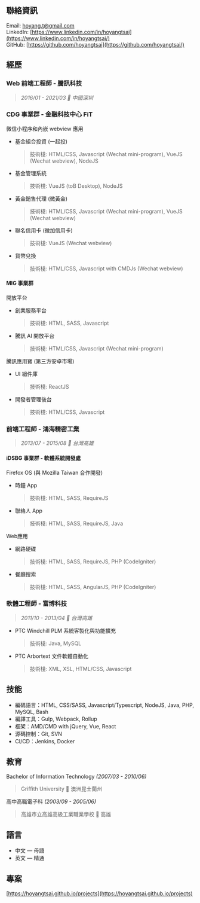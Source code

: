 ## 聯絡資訊

Email: [hoyang.t@gmail.com](mailto:hoyang.t@gmail.com)<br/>
LinkedIn: [https://www.linkedin.com/in/hoyangtsai](https://www.linkedin.com/in/hoyangtsai/)<br/>
GitHub: [https://github.com/hoyangtsai](https://github.com/hoyangtsai/)<br/>

## 經歷

### Web 前端工程師 - 騰訊科技

> _2016/01 - 2021/03 📍 中國深圳_

### CDG 事業群 - 金融科技中心 FiT

微信小程序和內嵌 webview 應用

- 基金組合投資 (一起投)
    > 技術棧: HTML/CSS, Javascript (Wechat mini-program), VueJS (Wechat webview), NodeJS
- 基金管理系統
    > 技術棧: VueJS (toB Desktop), NodeJS
- 黃金銷售代理 (微黃金)
    > 技術棧: HTML/CSS, Javascript (Wechat mini-program), VueJS (Wechat webview)
- 聯名信用卡 (微加信用卡)
    > 技術棧: VueJS (Wechat webview)
- 貨幣兌換
    > 技術棧: HTML/CSS, Javascript with CMDJs (Wechat webview)

#### MIG 事業群

開放平台

- 創業服務平台
    > 技術棧: HTML, SASS, Javascript
- 騰訊 AI 開放平台
    > 技術棧: HTML/CSS, Javascript (Wechat mini-program)

騰訊應用寶 (第三方安卓市場)

- UI 組件庫
  > 技術棧: ReactJS
- 開發者管理後台
  > 技術棧: HTML/CSS, Javascript

### 前端工程師 - 鴻海精密工業

> _2013/07 - 2015/08 📍 台灣高雄_

#### iDSBG 事業群 - 軟體系統開發處

Firefox OS (與 Mozilla Taiwan 合作開發)

- 時鐘 App
    > 技術棧: HTML, SASS, RequireJS
- 聯絡人 App
    > 技術棧: HTML, SASS, RequireJS, Java

Web應用

- 網路硬碟
    > 技術棧: HTML, SASS, RequireJS, PHP (CodeIgniter)
- 餐廳搜索
    > 技術棧: HTML, SASS, AngularJS, PHP (CodeIgniter)

### 軟體工程師 - 富博科技

> _2011/10 - 2013/04 📍 台灣高雄_

- PTC Windchill PLM 系統客製化與功能擴充
    > 技術棧: Java, MySQL
- PTC Arbortext 文件軟體自動化
    > 技術棧: XML, XSL, HTML/CSS, Javascript

## 技能

- 編碼語言：HTML, CSS/SASS, Javascript/Typescript, NodeJS, Java, PHP, MySQL, Bash
- 編譯工具：Gulp, Webpack, Rollup
- 框架：AMD/CMD with jQuery, Vue, React
- 源碼控制：Git, SVN
- CI/CD：Jenkins, Docker

## 教育

Bachelor of Information Technology _(2007/03 - 2010/06)_
> Griffith University 📍 澳洲昆士蘭州

高中高職電子科 _(2003/09 - 2005/06)_
> 高雄市立高雄高級工業職業學校 📍 高雄

## 語言

- 中文 — 母語
- 英文 — 精通

## 專案

[https://hoyangtsai.github.io/projects](https://hoyangtsai.github.io/projects)
